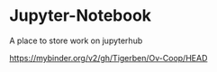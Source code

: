 # Jupyter-Notebook
A place to store work on jupyterhub

https://mybinder.org/v2/gh/Tigerben/Ov-Coop/HEAD
